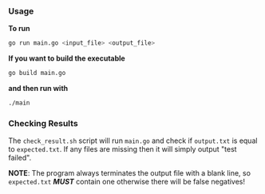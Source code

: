 ### Usage
**To run**
```bash
go run main.go <input_file> <output_file>
```

**If you want to build the executable**
```bash
go build main.go
```

**and then run with**
```bash
./main
```

### Checking Results
The `check_result.sh` script will run `main.go` and check if `output.txt` is equal to `expected.txt`. If any files are missing then it will simply output "test failed".

**NOTE**: The program always terminates the output file with a blank line, so `expected.txt` **_MUST_** contain one otherwise there will be false negatives!